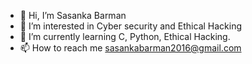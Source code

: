 - 👋 Hi, I’m Sasanka Barman
- 👀 I’m interested in Cyber security and Ethical Hacking
- 🌱 I’m currently learning C, Python, Ethical Hacking.
- 📫 How to reach me sasankabarman2016@gmail.com

<!---
Slayer404/Slayer404 is a ✨ special ✨ repository because its `README.md` (this file) appears on your GitHub profile.
You can click the Preview link to take a look at your changes.
--->
